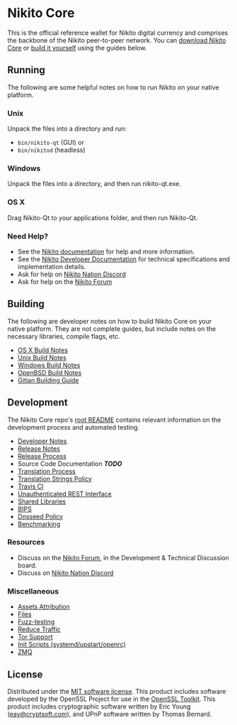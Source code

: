 Nikito Core
==========

This is the official reference wallet for Nikito digital currency and comprises the backbone of the Nikito peer-to-peer network. You can [download Nikito Core](https://www.nikitonium.com/downloads/) or [build it yourself](#building) using the guides below.

Running
---------------------
The following are some helpful notes on how to run Nikito on your native platform.

### Unix

Unpack the files into a directory and run:

- `bin/nikito-qt` (GUI) or
- `bin/nikitod` (headless)

### Windows

Unpack the files into a directory, and then run nikito-qt.exe.

### OS X

Drag Nikito-Qt to your applications folder, and then run Nikito-Qt.

### Need Help?

* See the [Nikito documentation](https://docs.nikitonium.com)
for help and more information.
* See the [Nikito Developer Documentation](https://nikito-docs.github.io/) 
for technical specifications and implementation details.
* Ask for help on [Nikito Nation Discord](http://nikitochat.org)
* Ask for help on the [Nikito Forum](https://nikitonium.com/forum)

Building
---------------------
The following are developer notes on how to build Nikito Core on your native platform. They are not complete guides, but include notes on the necessary libraries, compile flags, etc.

- [OS X Build Notes](build-osx.md)
- [Unix Build Notes](build-unix.md)
- [Windows Build Notes](build-windows.md)
- [OpenBSD Build Notes](build-openbsd.md)
- [Gitian Building Guide](gitian-building.md)

Development
---------------------
The Nikito Core repo's [root README](/README.md) contains relevant information on the development process and automated testing.

- [Developer Notes](developer-notes.md)
- [Release Notes](release-notes.md)
- [Release Process](release-process.md)
- Source Code Documentation ***TODO***
- [Translation Process](translation_process.md)
- [Translation Strings Policy](translation_strings_policy.md)
- [Travis CI](travis-ci.md)
- [Unauthenticated REST Interface](REST-interface.md)
- [Shared Libraries](shared-libraries.md)
- [BIPS](bips.md)
- [Dnsseed Policy](dnsseed-policy.md)
- [Benchmarking](benchmarking.md)

### Resources
* Discuss on the [Nikito Forum](https://nikitonium.com/forum), in the Development & Technical Discussion board.
* Discuss on [Nikito Nation Discord](http://nikitochat.org)

### Miscellaneous
- [Assets Attribution](assets-attribution.md)
- [Files](files.md)
- [Fuzz-testing](fuzzing.md)
- [Reduce Traffic](reduce-traffic.md)
- [Tor Support](tor.md)
- [Init Scripts (systemd/upstart/openrc)](init.md)
- [ZMQ](zmq.md)

License
---------------------
Distributed under the [MIT software license](/COPYING).
This product includes software developed by the OpenSSL Project for use in the [OpenSSL Toolkit](https://www.openssl.org/). This product includes
cryptographic software written by Eric Young ([eay@cryptsoft.com](mailto:eay@cryptsoft.com)), and UPnP software written by Thomas Bernard.
